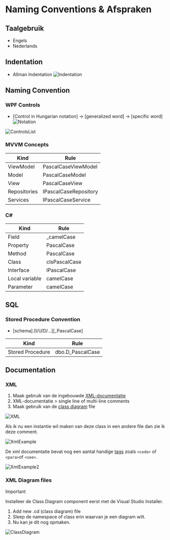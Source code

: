 # Naming Conventions & Afspraken
## Taalgebruik
- Engels
- Nederlands

## Indentation
- Allman Indentation
![Indentation](Allman.png)

## Naming Convention
### WPF Controls
- [Control in Hungarian notation] -> [generalized word] -> [specific word]
![Notation](Notation.png)

![ControlsList](ControlsList.png)

### MVVM Concepts
| Kind | Rule |
|---|---|
| ViewModel | PascalCaseViewModel |
| Model | PascalCaseModel |
| View | PascalCaseView |
| Repositories | IPascalCaseRepository |
| Services | IPascalCaseService |

### C#
| Kind | Rule |
|---|---|
| Field | _camelCase |
| Property  | PascalCase |
| Method    | PascalCase |
| Class | clsPascalCase |
| Interface | IPascalCase |
| Local variable | camelCase |
| Parameter | camelCase |

## SQL
### Stored Procedure Convention
- [schema].[I/U/D/...][_PascalCase]

| Kind | Rule |
|---|---|
| Stored Procedure | dbo.D_PascalCase |

## Documentation
### XML
1. Maak gebruik van de ingebouwde [XML-documentatie](https://learn.microsoft.com/en-us/dotnet/csharp/language-reference/xmldoc/)
2. XML-documentatie > single line of multi-line comments
3. Maak gebruik van de [class diagram](https://stackoverflow.com/questions/17191218/generate-a-class-diagram-from-visual-studio) file

![XML](Xml.png)

Als ik nu een instantie wil maken van deze class in een andere file dan zie ik deze comment.

![XmlExample](XmlExample.png)

De xml documentatie bevat nog een aantal handige [tags](https://learn.microsoft.com/en-us/dotnet/csharp/language-reference/xmldoc/recommended-tags) zoals `<code>` of `<para>`of `<see>`.

![XmlExample2](XmlExample2.png)

### XML Diagram files
> [!IMPORTANT] 
> Installeer de Class Diagram component eerst met de Visual Studio Installer.

1. Add new .cd (class diagram) file
2. Sleep de namespace of class erin waarvan je een diagram wilt.
3. Nu kan je dit nog opmaken.

![ClassDiagram](ClassDiagram.png)

